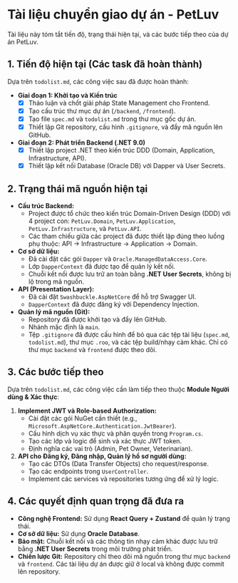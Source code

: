 # Tài liệu chuyển giao dự án - PetLuv

Tài liệu này tóm tắt tiến độ, trạng thái hiện tại, và các bước tiếp theo của dự án PetLuv.

## 1. Tiến độ hiện tại (Các task đã hoàn thành)

Dựa trên `todolist.md`, các công việc sau đã được hoàn thành:

- **Giai đoạn 1: Khởi tạo và Kiến trúc**
  - [x] Thảo luận và chốt giải pháp State Management cho Frontend.
  - [x] Tạo cấu trúc thư mục dự án (`/backend`, `/frontend`).
  - [x] Tạo file `spec.md` và `todolist.md` trong thư mục gốc dự án.
  - [x] Thiết lập Git repository, cấu hình `.gitignore`, và đẩy mã nguồn lên GitHub.

- **Giai đoạn 2: Phát triển Backend (.NET 9.0)**
  - [x] Thiết lập project .NET theo kiến trúc DDD (Domain, Application, Infrastructure, API).
  - [x] Thiết lập kết nối Database (Oracle DB) với Dapper và User Secrets.

## 2. Trạng thái mã nguồn hiện tại

- **Cấu trúc Backend:**
  - Project được tổ chức theo kiến trúc Domain-Driven Design (DDD) với 4 project con: `PetLuv.Domain`, `PetLuv.Application`, `PetLuv.Infrastructure`, và `PetLuv.API`.
  - Các tham chiếu giữa các project đã được thiết lập đúng theo luồng phụ thuộc: API → Infrastructure → Application → Domain.
- **Cơ sở dữ liệu:**
  - Đã cài đặt các gói `Dapper` và `Oracle.ManagedDataAccess.Core`.
  - Lớp `DapperContext` đã được tạo để quản lý kết nối.
  - Chuỗi kết nối được lưu trữ an toàn bằng **.NET User Secrets**, không bị lộ trong mã nguồn.
- **API (Presentation Layer):**
  - Đã cài đặt `Swashbuckle.AspNetCore` để hỗ trợ Swagger UI.
  - `DapperContext` đã được đăng ký với Dependency Injection.
- **Quản lý mã nguồn (Git):**
  - Repository đã được khởi tạo và đẩy lên GitHub.
  - Nhánh mặc định là `main`.
  - Tệp `.gitignore` đã được cấu hình để bỏ qua các tệp tài liệu (`spec.md`, `todolist.md`), thư mục `.roo`, và các tệp build/nhạy cảm khác. Chỉ có thư mục `backend` và `frontend` được theo dõi.

## 3. Các bước tiếp theo

Dựa trên `todolist.md`, các công việc cần làm tiếp theo thuộc **Module Người dùng & Xác thực**:

1.  **Implement JWT và Role-based Authorization:**
    - Cài đặt các gói NuGet cần thiết (e.g., `Microsoft.AspNetCore.Authentication.JwtBearer`).
    - Cấu hình dịch vụ xác thực và phân quyền trong `Program.cs`.
    - Tạo các lớp và logic để sinh và xác thực JWT token.
    - Định nghĩa các vai trò (Admin, Pet Owner, Veterinarian).
2.  **API cho Đăng ký, Đăng nhập, Quản lý hồ sơ người dùng:**
    - Tạo các DTOs (Data Transfer Objects) cho request/response.
    - Tạo các endpoints trong `UserController`.
    - Implement các services và repositories tương ứng để xử lý logic.

## 4. Các quyết định quan trọng đã đưa ra

- **Công nghệ Frontend:** Sử dụng **React Query + Zustand** để quản lý trạng thái.
- **Cơ sở dữ liệu:** Sử dụng **Oracle Database**.
- **Bảo mật:** Chuỗi kết nối và các thông tin nhạy cảm khác được lưu trữ bằng **.NET User Secrets** trong môi trường phát triển.
- **Chiến lược Git:** Repository chỉ theo dõi mã nguồn trong thư mục `backend` và `frontend`. Các tài liệu dự án được giữ ở local và không được commit lên repository.